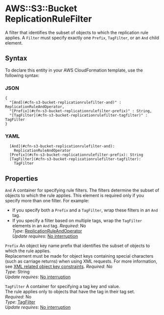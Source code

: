 # AWS::S3::Bucket ReplicationRuleFilter<a name="aws-properties-s3-bucket-replicationrulefilter"></a>

A filter that identifies the subset of objects to which the replication rule applies\. A `Filter` must specify exactly one `Prefix`, `TagFilter`, or an `And` child element\.

## Syntax<a name="aws-properties-s3-bucket-replicationrulefilter-syntax"></a>

To declare this entity in your AWS CloudFormation template, use the following syntax:

### JSON<a name="aws-properties-s3-bucket-replicationrulefilter-syntax.json"></a>

```
{
  "[And](#cfn-s3-bucket-replicationrulefilter-and)" : ReplicationRuleAndOperator,
  "[Prefix](#cfn-s3-bucket-replicationrulefilter-prefix)" : String,
  "[TagFilter](#cfn-s3-bucket-replicationrulefilter-tagfilter)" : TagFilter
}
```

### YAML<a name="aws-properties-s3-bucket-replicationrulefilter-syntax.yaml"></a>

```
  [And](#cfn-s3-bucket-replicationrulefilter-and): 
    ReplicationRuleAndOperator
  [Prefix](#cfn-s3-bucket-replicationrulefilter-prefix): String
  [TagFilter](#cfn-s3-bucket-replicationrulefilter-tagfilter): 
    TagFilter
```

## Properties<a name="aws-properties-s3-bucket-replicationrulefilter-properties"></a>

`And`  <a name="cfn-s3-bucket-replicationrulefilter-and"></a>
A container for specifying rule filters\. The filters determine the subset of objects to which the rule applies\. This element is required only if you specify more than one filter\. For example:   
+ If you specify both a `Prefix` and a `TagFilter`, wrap these filters in an `And` tag\.
+ If you specify a filter based on multiple tags, wrap the `TagFilter` elements in an `And` tag\.
*Required*: No  
*Type*: [ReplicationRuleAndOperator](aws-properties-s3-bucket-replicationruleandoperator.md)  
*Update requires*: [No interruption](https://docs.aws.amazon.com/AWSCloudFormation/latest/UserGuide/using-cfn-updating-stacks-update-behaviors.html#update-no-interrupt)

`Prefix`  <a name="cfn-s3-bucket-replicationrulefilter-prefix"></a>
An object key name prefix that identifies the subset of objects to which the rule applies\.  
Replacement must be made for object keys containing special characters \(such as carriage returns\) when using XML requests\. For more information, see [ XML related object key constraints](https://docs.aws.amazon.com/AmazonS3/latest/userguide/object-keys.html#object-key-xml-related-constraints)\.
*Required*: No  
*Type*: String  
*Update requires*: [No interruption](https://docs.aws.amazon.com/AWSCloudFormation/latest/UserGuide/using-cfn-updating-stacks-update-behaviors.html#update-no-interrupt)

`TagFilter`  <a name="cfn-s3-bucket-replicationrulefilter-tagfilter"></a>
A container for specifying a tag key and value\.   
The rule applies only to objects that have the tag in their tag set\.  
*Required*: No  
*Type*: [TagFilter](aws-properties-s3-bucket-tagfilter.md)  
*Update requires*: [No interruption](https://docs.aws.amazon.com/AWSCloudFormation/latest/UserGuide/using-cfn-updating-stacks-update-behaviors.html#update-no-interrupt)